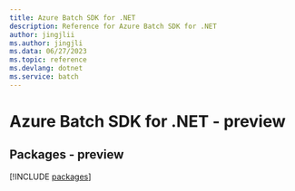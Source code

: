 ```yaml
---
title: Azure Batch SDK for .NET
description: Reference for Azure Batch SDK for .NET
author: jingjlii
ms.author: jingjli
ms.data: 06/27/2023
ms.topic: reference
ms.devlang: dotnet
ms.service: batch
---
```

# Azure Batch SDK for .NET - preview
## Packages - preview
[!INCLUDE [packages](batch-index.md)]